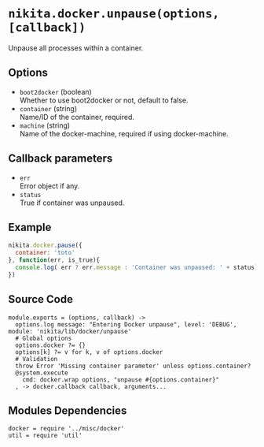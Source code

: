 
# `nikita.docker.unpause(options, [callback])`

Unpause all processes within a container.

## Options

* `boot2docker` (boolean)   
  Whether to use boot2docker or not, default to false.
* `container` (string)   
  Name/ID of the container, required.
* `machine` (string)   
  Name of the docker-machine, required if using docker-machine.

## Callback parameters

* `err`   
  Error object if any.
* `status`   
  True if container was unpaused.

## Example

```javascript
nikita.docker.pause({
  container: 'toto'
}, function(err, is_true){
  console.log( err ? err.message : 'Container was unpaused: ' + status);
})
```

## Source Code

    module.exports = (options, callback) ->
      options.log message: "Entering Docker unpause", level: 'DEBUG', module: 'nikita/lib/docker/unpause'
      # Global options
      options.docker ?= {}
      options[k] ?= v for k, v of options.docker
      # Validation
      throw Error 'Missing container parameter' unless options.container?
      @system.execute
        cmd: docker.wrap options, "unpause #{options.container}"
      , -> docker.callback callback, arguments...

## Modules Dependencies

    docker = require '../misc/docker'
    util = require 'util'
